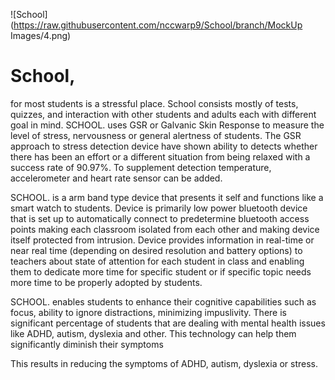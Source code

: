 ![School](https://raw.githubusercontent.com/nccwarp9/School/branch/MockUp Images/4.png)
# School,
for most students is a stressful place. School
consists mostly of tests, quizzes, and interaction with other
students and adults each with different goal in mind.
SCHOOL. uses GSR or Galvanic Skin Response
to measure the level of stress, nervousness or general
alertness of students. The GSR approach to stress detection
device have shown ability to detects whether there has
been an effort or a different situation from being relaxed
with a success rate of 90.97%. To supplement detection
temperature, accelerometer and heart rate sensor can be
added.

SCHOOL. is a arm band type device that presents
it self and functions like a smart watch to students. Device
is primarily low power bluetooth device that is set up to
automatically connect to predetermine bluetooth access
points making each classroom isolated from each other
and making device itself protected from intrusion.
Device provides information in real-time or near real
time (depending on desired resolution and battery options)
to teachers about state of attention for each student in
class and enabling them to dedicate more time for specific
student or if specific topic needs more time to be properly
adopted by students.

SCHOOL. enables students to enhance their
cognitive capabilities such as focus, ability to ignore
distractions, minimizing impuslivity. There is significant
percentage of students that are dealing with mental
health issues like ADHD, autism, dyslexia and other. This
technology can help them significantly diminish their
symptoms

This results in reducing the symptoms of ADHD,
autism, dyslexia or stress.
